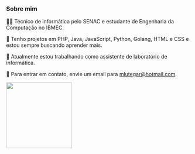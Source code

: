 ### Sobre mim

👨‍🎓 Técnico de informática pelo SENAC e estudante de Engenharia da Computação no IBMEC.

🚀 Tenho projetos em PHP, Java, JavaScript, Python, Golang, HTML e CSS e estou sempre buscando aprender mais.

💼 Atualmente estou trabalhando como assistente de laboratório de informática.

📧 Para entrar em contato, envie um email para mlutegar@hotmail.com.


<div>
<a href="https://github.com/mlutegari">
<img loading="lazy" height="180em" src="https://github-readme-stats.vercel.app/api/top-langs/?username=mlutegar&layout=compact&langs_count=7&theme=dracula"/>
</div>

